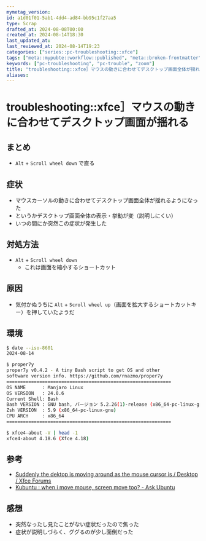 ```yaml
---
mymetag_version:
id: a1d01f01-5ab1-4dd4-ad84-bb95c1f27aa5
type: Scrap
drafted_at: 2024-08-08T00:00
created_at: 2024-08-14T18:30
last_updated_at:
last_reviewed_at: 2024-08-14T19:23
categories: ["series::pc-troubleshooting::xfce"]
tags: ["meta::mypubte::workflow::published", "meta::broken-frontmatter", "desktop-environment::Xfce", "keyboard-shortcut"]
keywords: ["pc-troubleshooting", "pc-trouble", "zoom"]
title: "troubleshooting::xfce］マウスの動きに合わせてデスクトップ画面全体が揺れる"
aliases:
---
```


# troubleshooting::xfce］マウスの動きに合わせてデスクトップ画面が揺れる

## まとめ

- `Alt` + `Scroll wheel down` で直る

## 症状

- マウスカーソルの動きに合わせてデスクトップ画面全体が揺れるようになった
- というかデスクトップ画面全体の表示・挙動が変（説明しにくい）
- いつの間にか突然この症状が発生した

## 対処方法

- `Alt` + `Scroll wheel down`
    - これは画面を縮小するショートカット

## 原因

- 気付かぬうちに `Alt` + `Scroll wheel up`（画面を拡大するショートカットキー）を押していたようだ

## 環境

```bash
$ date --iso-8601
2024-08-14

$ proper7y
proper7y v0.4.2 - A tiny Bash script to get OS and other
software version info. https://github.com/rnazmo/proper7y
============================================================
OS NAME      : Manjaro Linux
OS VERSION   : 24.0.6
Current Shell: Bash
Bash VERSION : GNU bash, バージョン 5.2.26(1)-release (x86_64-pc-linux-gnu)
Zsh VERSION  : 5.9 (x86_64-pc-linux-gnu)
CPU ARCH     : x86_64
============================================================

$ xfce4-about -V | head -1
xfce4-about 4.18.6 (Xfce 4.18)
```

## 参考

- [Suddenly the dektop is moving around as the mouse cursor is / Desktop / Xfce Forums](https://forum.xfce.org/viewtopic.php?id=14678)
- [Kubuntu : when i move mouse, screen move too? - Ask Ubuntu](https://askubuntu.com/a/1324553)

## 感想

- 突然なったし見たことがない症状だったので焦った
- 症状が説明しづらく、ググるのが少し面倒だった

